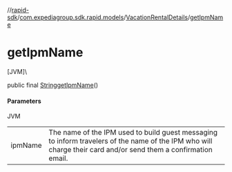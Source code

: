 //[rapid-sdk](../../../index.md)/[com.expediagroup.sdk.rapid.models](../index.md)/[VacationRentalDetails](index.md)/[getIpmName](get-ipm-name.md)

# getIpmName

[JVM]\

public final [String](https://docs.oracle.com/javase/8/docs/api/java/lang/String.html)[getIpmName](get-ipm-name.md)()

#### Parameters

JVM

| | |
|---|---|
| ipmName | The name of the IPM used to build guest messaging to inform travelers of the name of the IPM who will charge their card and/or send them a confirmation email. |
